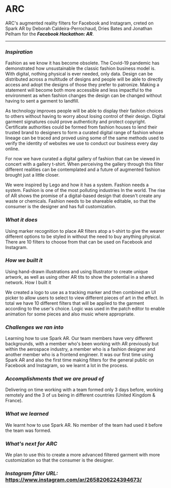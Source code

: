 # ARC
ARC's augmented reality filters for Facebook and Instagram, creted on Spark AR by Deborah Caldeira-Perrochaud, Dries Bates and Jonathan Pelham for the **_Facebook Hackathon: AR_**. 

---

### _**Inspiration**_

Fashion as we know it has become obsolete. The Covid-19 pandemic has demonstrated how unsustainable the classic fashion business model is. With digital, nothing physical is ever needed, only data. Design can be distributed across a multitude of designs and people will be able to directly access and adopt the designs of those they prefer to patronize. Making a statement will become both more accessible and less impactful to the environment as when fashion changes the design can be changed without having to sent a garment to landfill.

As technology improves people will be able to display their fashion choices to others without having to worry about losing control of their design. Digital garment signatures could prove authenticity and protect copyright. Certificate authorities could be formed from fashion houses to lend their trusted brand to designers to form a curated digital range of fashion whose lineage can be traced and proved using some of the same methods used to verify the identity of websites we use to conduct our business every day online.

For now we have curated a digital gallery of fashion that can be viewed in concert with a gallery t-shirt. When perceiving the gallery through this filter different realities can be contemplated and a future of augmented fashion brought just a little closer.

We were inspired by Lego and how it has a system. Fashion needs a system. Fashion is one of the most polluting industries In the world. The rise of AR shows the promise of a digital-based design that doesn't create any waste or chemicals. Fashion needs to be shareable editable, so that the consumer is the designer and has full customization.

### _**What it does**_

Using marker recognition to place AR filters atop a t-shirt to give the wearer different options to be styled in without the need to buy anything physical. There are 10 filters to choose from that can be used on Facebook and Instagram.

### _**How we built it**_

Using hand-drawn illustrations and using Illustrator to create unique artwork, as well as using other AR tits to show the potential in a shared network.
How I built it

We created a logo to use as a tracking marker and then combined an UI picker to allow users to select to view different pieces of art in the effect. In total we have 10 different filters that will be applied to the garment according to the user's choice. Logic was used in the patch editor to enable animation for some pieces and also music where appropriate.

### _**Challenges we ran into**_

Learning how to use Spark AR. Our team members have very different backgrounds, with a member who's been working with AR previously but within the aerospace industry, a member who is a fashion designer and another member who is a frontend engineer. It was our first time using Spark AR and also the first time making filters for the general public on Facebook and Instagram, so we learnt a lot in the process.

### _**Accomplishments that we are proud of**_

Delivering on time working with a team formed only 3 days before, working remotely and the 3 of us being in different countries (United Kingdom & France).

### _**What we learned**_

We learnt how to use Spark AR. No member of the team had used it before the team was formed.

### _**What's next for ARC**_

We plan to use this to create a more advanced filtered garment with more customization so that the consumer is the designer.
 
### _**Instagram filter URL:**_ https://www.instagram.com/ar/2658206224394673/ 
